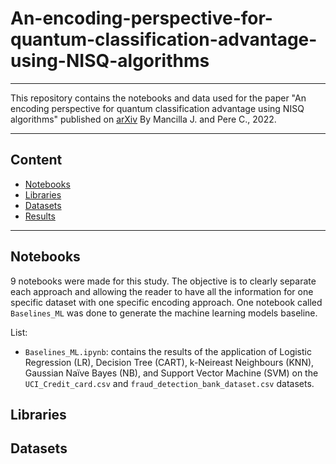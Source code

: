 # An-encoding-perspective-for-quantum-classification-advantage-using-NISQ-algorithms
---
This repository contains the notebooks and data used for the paper "An encoding perspective for quantum classification advantage using NISQ algorithms" published on [arXiv](https://arxiv.org/pdf/2208.13251.pdf) By Mancilla J. and Pere C., 2022. 

---

## Content
- [Notebooks](#notebooks)
- [Libraries](#libraries)
- [Datasets](#datasets)
- [Results](#results)

---

## Notebooks 

9 notebooks were made for this study. The objective is to clearly separate each approach and allowing the reader to have all the information for one specific dataset with one specific encoding approach. One notebook called `Baselines_ML` was done to generate the machine learning models baseline. 

List:
- `Baselines_ML.ipynb`: contains the results of the application of Logistic Regression (LR), Decision Tree (CART), k-Neireast Neighbours (KNN), Gaussian Naïve Bayes (NB), and Support Vector Machine (SVM) on the `UCI_Credit_card.csv` and `fraud_detection_bank_dataset.csv` datasets. 




## Libraries



## Datasets 


